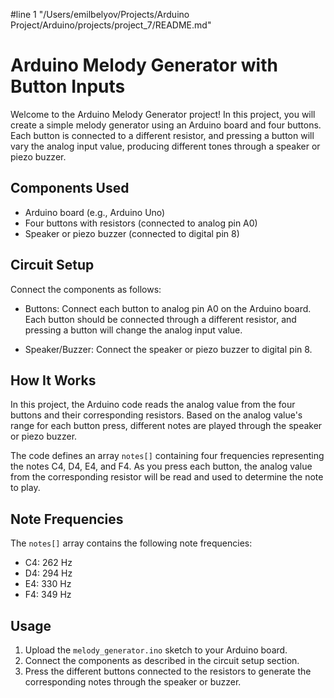 #line 1 "/Users/emilbelyov/Projects/Arduino Project/Arduino/projects/project_7/README.md"
# Arduino Melody Generator with Button Inputs

Welcome to the Arduino Melody Generator project! In this project, you will create a simple melody generator using an Arduino board and four buttons. Each button is connected to a different resistor, and pressing a button will vary the analog input value, producing different tones through a speaker or piezo buzzer.

## Components Used

- Arduino board (e.g., Arduino Uno)
- Four buttons with resistors (connected to analog pin A0)
- Speaker or piezo buzzer (connected to digital pin 8)

## Circuit Setup

Connect the components as follows:

- Buttons: Connect each button to analog pin A0 on the Arduino board. Each button should be connected through a different resistor, and pressing a button will change the analog input value.

- Speaker/Buzzer: Connect the speaker or piezo buzzer to digital pin 8.

## How It Works

In this project, the Arduino code reads the analog value from the four buttons and their corresponding resistors. Based on the analog value's range for each button press, different notes are played through the speaker or piezo buzzer.

The code defines an array `notes[]` containing four frequencies representing the notes C4, D4, E4, and F4. As you press each button, the analog value from the corresponding resistor will be read and used to determine the note to play.

## Note Frequencies

The `notes[]` array contains the following note frequencies:

- C4: 262 Hz
- D4: 294 Hz
- E4: 330 Hz
- F4: 349 Hz

## Usage

1. Upload the `melody_generator.ino` sketch to your Arduino board.
2. Connect the components as described in the circuit setup section.
3. Press the different buttons connected to the resistors to generate the corresponding notes through the speaker or buzzer.